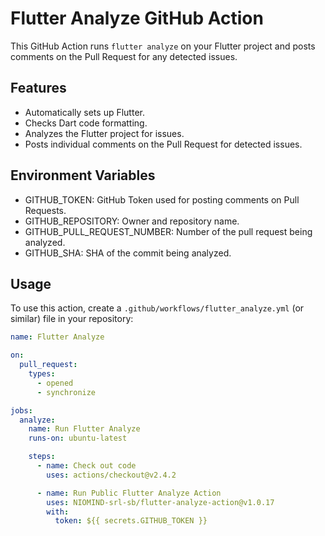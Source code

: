 # Flutter Analyze GitHub Action

This GitHub Action runs `flutter analyze` on your Flutter project and posts comments on the Pull Request for any detected issues.

## Features

- Automatically sets up Flutter.
- Checks Dart code formatting.
- Analyzes the Flutter project for issues.
- Posts individual comments on the Pull Request for detected issues.

## Environment Variables

- GITHUB_TOKEN: GitHub Token used for posting comments on Pull Requests.
- GITHUB_REPOSITORY: Owner and repository name.
- GITHUB_PULL_REQUEST_NUMBER: Number of the pull request being analyzed.
- GITHUB_SHA: SHA of the commit being analyzed.

## Usage

To use this action, create a `.github/workflows/flutter_analyze.yml` (or similar) file in your repository:

```yaml
name: Flutter Analyze

on:
  pull_request:
    types:
      - opened
      - synchronize

jobs:
  analyze:
    name: Run Flutter Analyze
    runs-on: ubuntu-latest

    steps:
      - name: Check out code
        uses: actions/checkout@v2.4.2

      - name: Run Public Flutter Analyze Action
        uses: NIOMIND-srl-sb/flutter-analyze-action@v1.0.17
        with:
          token: ${{ secrets.GITHUB_TOKEN }}
```
